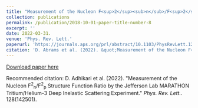 ```yaml
---
title: "Measurement of the Nucleon F<sup>2</sup><sub>n</sub>/F<sup>2</sup><sub>p</sub> Structure Function Ratio by the Jefferson Lab MARATHON Tritium/Helium-3 Deep Inelastic Scattering Experiment"
collection: publications
permalink: /publication/2018-10-01-paper-title-number-8
excerpt: ''
date: 2022-03-31.
venue: 'Phys. Rev. Lett.'
paperurl: 'https://journals.aps.org/prl/abstract/10.1103/PhysRevLett.128.132003'
citation: 'D. Abrams et al. (2022). &quot;Measurement of the Nucleon F<sup>2</sup><sub>n</sub>/F<sup>2</sup><sub>p</sub> Structure Function Ratio by the Jefferson Lab MARATHON Tritium/Helium-3 Deep Inelastic Scattering Experiment.&quot;  <i>Phys. Rev. Lett.</i>. 128(132003).'
---
```


[Download paper here](https://journals.aps.org/prl/abstract/10.1103/PhysRevLett.128.132003)

Recommended citation: D. Adhikari et al. (2022). &quot;Measurement of the Nucleon F<sup>2</sup><sub>n</sub>/F<sup>2</sup><sub>p</sub> Structure Function Ratio by the Jefferson Lab MARATHON Tritium/Helium-3 Deep Inelastic Scattering Experiment.&quot;  <i>Phys. Rev. Lett.</i>. 128(142501).
